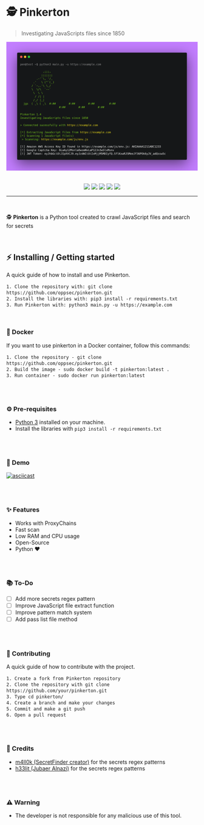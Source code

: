 # 🕵️ Pinkerton
> Investigating JavaScripts files since 1850

<div align="center">
    <img src="./assets/banner.png">
</div>


<br>

<p align="center">
    <img src="https://img.shields.io/github/license/oppsec/Pinkerton?color=green&logo=github&logoColor=green&style=for-the-badge">
    <img src="https://img.shields.io/github/issues/oppsec/Pinkerton?color=green&logo=github&logoColor=green&style=for-the-badge">
    <img src="https://img.shields.io/github/stars/oppsec/Pinkerton?color=green&label=STARS&logo=github&logoColor=green&style=for-the-badge">
    <img src="https://img.shields.io/github/forks/oppsec/Pinkerton?color=green&logo=github&logoColor=green&style=for-the-badge">
    <img src="https://img.shields.io/github/languages/code-size/oppsec/Pinkerton?color=green&logo=github&logoColor=green&style=for-the-badge">
</p>

___

<br>

<p> ️🕵️ <b>Pinkerton</b> is a Python tool created to crawl JavaScript files and search for secrets </p>

<br>

## ⚡ Installing / Getting started

<p> A quick guide of how to install and use Pinkerton. </p>

```
1. Clone the repository with: git clone https://github.com/oppsec/pinkerton.git
2. Install the libraries with: pip3 install -r requirements.txt
3. Run Pinkerton with: python3 main.py -u https://example.com
```

<br>

### 🐳 Docker
If you want to use pinkerton in a Docker container, follow this commands:

```
1. Clone the repository - git clone https://github.com/oppsec/pinkerton.git
2. Build the image - sudo docker build -t pinkerton:latest .
3. Run container - sudo docker run pinkerton:latest
```

<br><br>

### ⚙️ Pre-requisites
- [Python 3](https://www.python.org/downloads/) installed on your machine.
- Install the libraries with `pip3 install -r requirements.txt`

<br><br>

### 🎥 Demo
[![asciicast](https://asciinema.org/a/7gybqzcDsIm0nkDhUhhI9JFRA.svg)](https://asciinema.org/a/7gybqzcDsIm0nkDhUhhI9JFRA)

<br><br>

### ✨ Features
- Works with ProxyChains
- Fast scan
- Low RAM and CPU usage
- Open-Source
- Python ❤️

<br><br>

### 📚 To-Do
- [ ] Add more secrets regex pattern
- [ ] Improve JavaScript file extract function
- [ ] Improve pattern match system
- [ ] Add pass list file method

<br><br>

### 🔨 Contributing

A quick guide of how to contribute with the project.

```
1. Create a fork from Pinkerton repository
2. Clone the repository with git clone https://github.com/your/pinkerton.git
3. Type cd pinkerton/
4. Create a branch and make your changes
5. Commit and make a git push
6. Open a pull request
```

<br><br>

### 🙏 Credits
- [m4ll0k (SecretFinder creator)](https://github.com/m4ll0k) for the secrets regex patterns
- [h33lit (Jubaer Alnazi)](https://github.com/h33tlit) for the secrets regex patterns

<br><br>

### ⚠️ Warning
- The developer is not responsible for any malicious use of this tool.
